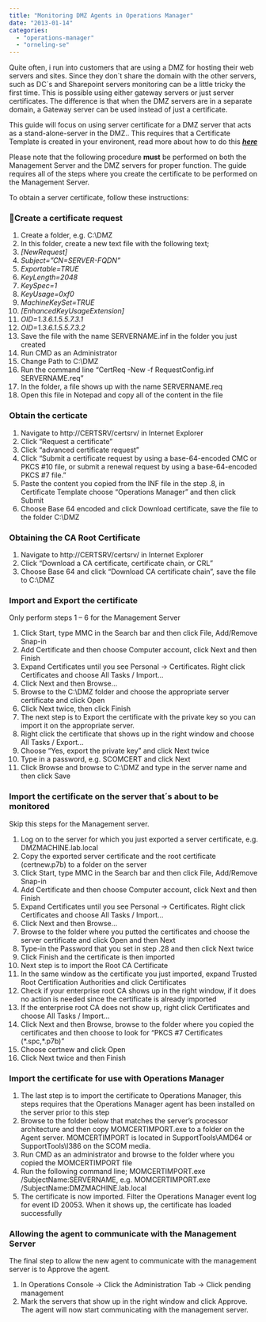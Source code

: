 ```yaml
---
title: "Monitoring DMZ Agents in Operations Manager"
date: "2013-01-14"
categories: 
  - "operations-manager"
  - "orneling-se"
---
```


Quite often, i run into customers that are using a DMZ for hosting their web servers and sites. Since they don´t share the domain with the other servers, such as DC´s and Sharepoint servers monitoring can be a little tricky the first time. This is possible using either gateway servers or just server certificates. The difference is that when the DMZ servers are in a separate domain, a Gateway server can be used instead of just a certificate.

This guide will focus on using server certificate for a DMZ server that acts as a stand-alone-server in the DMZ.. This requires that a Certificate Template is created in your environent, read more about how to do this [**_here_**](http://blog.orneling.se/2013/01/create-a-certificate-template-for-monitoring-non-domain-members/ "here")

Please note that the following procedure **must** be performed on both the Management Server and the DMZ servers for proper function. The guide requires all of the steps where you create the certificate to be performed on the Management Server.

To obtain a server certificate, follow these instructions:

### Create a certificate request

1. Create a folder, e.g. C:\\DMZ
2. In this folder, create a new text file with the following text;
3. _\[NewRequest\]_
4. _Subject=”CN=SERVER-FQDN”_
5. _Exportable=TRUE_
6. _KeyLength=2048_
7. _KeySpec=1_
8. _KeyUsage=0xf0_
9. _MachineKeySet=TRUE_
10. _\[EnhancedKeyUsageExtension\]_
11. _OID=1.3.6.1.5.5.7.3.1_
12. _OID=1.3.6.1.5.5.7.3.2_
13. Save the file with the name SERVERNAME.inf in the folder you just created
14. Run CMD as an Administrator
15. Change Path to C:\\DMZ
16. Run the command line “CertReq -New -f RequestConfig.inf SERVERNAME.req”
17. In the folder, a file shows up with the name SERVERNAME.req
18. Open this file in Notepad and copy all of the content in the file

### Obtain the certicate

1. Navigate to http://CERTSRV/certsrv/ in Internet Explorer
2. Click “Request a certificate”
3. Click “advanced certificate request”
4. Click “Submit a certificate request by using a base-64-encoded CMC or PKCS #10 file, or submit a renewal request by using a base-64-encoded PKCS #7 file.”
5. Paste the content you copied from the INF file in the step .8, in Certificate Template choose “Operations Manager” and then click Submit
6. Choose Base 64 encoded and click Download certificate, save the file to the folder C:\\DMZ

### Obtaining the CA Root Certificate

1. Navigate to http://CERTSRV/certsrv/ in Internet Explorer
2. Click “Download a CA certificate, certificate chain, or CRL”
3. Choose Base 64 and click “Download CA certificate chain”, save the file to C:\\DMZ

### Import and Export the certificate

Only perform steps 1 – 6 for the Management Server

1. Click Start, type MMC in the Search bar and then click File, Add/Remove Snap-in
2. Add Certificate and then choose Computer account, click Next and then Finish
3. Expand Certificates until you see Personal -> Certificates. Right click Certificates and choose All Tasks / Import…
4. Click Next and then Browse…
5. Browse to the C:\\DMZ folder and choose the appropriate server certificate and click Open
6. Click Next twice, then click Finish
7. The next step is to Export the certificate with the private key so you can import it on the appropriate server.
8. Right click the certificate that shows up in the right window and choose All Tasks / Export…
9. Choose “Yes, export the private key” and click Next twice
10. Type in a password, e.g. SCOMCERT and click Next
11. Click Browse and browse to C:\\DMZ and type in the server name and then click Save

### Import the certificate on the server that´s about to be monitored

Skip this steps for the Management server.

1. Log on to the server for which you just exported a server certificate, e.g. DMZMACHINE.lab.local
2. Copy the exported server certificate and the root certificate (certnew.p7b) to a folder on the server
3. Click Start, type MMC in the Search bar and then click File, Add/Remove Snap-in
4. Add Certificate and then choose Computer account, click Next and then Finish
5. Expand Certificates until you see Personal -> Certificates. Right click Certificates and choose All Tasks / Import…
6. Click Next and then Browse…
7. Browse to the folder where you putted the certificates and choose the server certificate and click Open and then Next
8. Type-in the Password that you set in step .28 and then click Next twice
9. Click Finish and the certificate is then imported
10. Next step is to import the Root CA Certificate
11. In the same window as the certificate you just imported, expand Trusted Root Certification Authorities and click Certificates
12. Check if your enterprise root CA shows up in the right window, if it does no action is needed since the certificate is already imported
13. If the enterprise root CA does not show up, right click Certificates and choose All Tasks / Import…
14. Click Next and then Browse, browse to the folder where you copied the certificates and then choose to look for “PKCS #7 Certificates (\*.spc,\*.p7b)”
15. Choose certnew and click Open
16. Click Next twice and then Finish

### Import the certificate for use with Operations Manager

1. The last step is to import the certificate to Operations Manager, this steps requires that the Operations Manager agent has been installed on the server prior to this step
2. Browse to the folder below that matches the server’s processor architecture and then copy MOMCERTIMPORT.exe to a folder on the Agent server. MOMCERTIMPORT is located in SupportTools\\AMD64 or SupportTools\\I386 on the SCOM media.
3. Run CMD as an administrator and browse to the folder where you copied the MOMCERTIMPORT file
4. Run the following command line; MOMCERTIMPORT.exe /SubjectName:SERVERNAME, e.g. MOMCERTIMPORT.exe /SubjectName:DMZMACHINE.lab.local
5. The certificate is now imported. Filter the Operations Manager event log for event ID 20053. When it shows up, the certificate has loaded successfully

### Allowing the agent to communicate with the Management Server

The final step to allow the new agent to communicate with the management server is to Approve the agent.

1. In Operations Console -> Click the Administration Tab -> Click pending management
2. Mark the servers that show up in the right window and click Approve. The agent will now start communicating with the management server.
